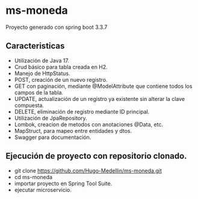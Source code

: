 # ms-moneda

Proyecto generado con spring boot 3.3.7

## Caracteristicas
- Utilización de Java 17.
- Crud básico para tabla creada en H2.
- Manejo de HttpStatus.
- POST, creación de un nuevo registro.
- GET con paginación, mediante @ModelAttribute que contiene todos los campos de la tabla.
- UPDATE, actualización de un registro ya existente sin alterar la clave compuesta.
- DELETE, eliminación de registro mediante ID principal.
- Utilización de JpaRepository.
- Lombok, creacion de metodos con anotaciones @Data, etc.
- MapStruct, para mapeo entre entidades y dtos.
- Swagger para documentación.

## Ejecución de proyecto con repositorio clonado.

- git clone https://github.com/Hugo-Medellin/ms-moneda.git
- cd ms-moneda
- importar proyecto en Spring Tool Suite.
- ejecutar microservicio.

